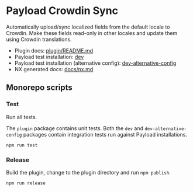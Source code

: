 # Payload Crowdin Sync

Automatically upload/sync localized fields from the default locale to Crowdin. Make these fields read-only in other locales and update them using Crowdin translations.

- Plugin docs: [plugin/README.md](plugin/README.md)
- Payload test installation: [dev](dev)
- Payload test installation (alternative config): [dev-alternative-config](dev-alternative-config)
- NX generated docs: [docs/nx.md](docs/nx.md)

## Monorepo scripts

### Test

Run all tests.

The `plugin` package contains unit tests. Both the `dev` and `dev-alternative-config` packages contain integration tests run against Payload installations.

```
npm run test
```

### Release

Build the plugin, change to the plugin directory and run `npm publish`.

```
npm run release
```
